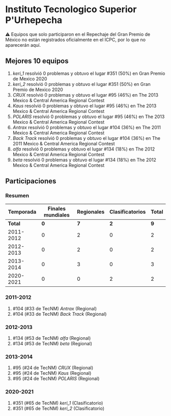 # Instituto Tecnologico Superior P'Urhepecha

:warning: Equipos que solo participaron en el Repechaje del Gran Premio de México no están registrados oficialmente en el ICPC, por lo que no aparecerán aquí.

## Mejores 10 equipos

1. _keri_1_ resolvió 0 problemas y obtuvo el lugar #351 (50%) en Gran Premio de Mexico 2020
1. _keri_2_ resolvió 0 problemas y obtuvo el lugar #351 (50%) en Gran Premio de Mexico 2020
1. _CRUX_ resolvió 0 problemas y obtuvo el lugar #95 (46%) en The 2013 Mexico & Central America Regional Contest
1. _Kaus_ resolvió 0 problemas y obtuvo el lugar #95 (46%) en The 2013 Mexico & Central America Regional Contest
1. _POLARIS_ resolvió 0 problemas y obtuvo el lugar #95 (46%) en The 2013 Mexico & Central America Regional Contest
1. _Antrax_ resolvió 0 problemas y obtuvo el lugar #104 (36%) en The 2011 Mexico & Central America Regional Contest
1. _Back Track_ resolvió 0 problemas y obtuvo el lugar #104 (36%) en The 2011 Mexico & Central America Regional Contest
1. _alfa_ resolvió 0 problemas y obtuvo el lugar #134 (18%) en The 2012 Mexico & Central America Regional Contest
1. _beta_ resolvió 0 problemas y obtuvo el lugar #134 (18%) en The 2012 Mexico & Central America Regional Contest

## Participaciones

### Resumen

| Temporada | Finales mundiales | Regionales | Clasificatorios | Total |
| --- | --- | --- | --- | --- |
| **Total** | **0** | **7** | **2** | **9** |
| 2011-2012 | 0 | 2 | 0 | 2 |
| 2012-2013 | 0 | 2 | 0 | 2 |
| 2013-2014 | 0 | 3 | 0 | 3 |
| 2020-2021 | 0 | 0 | 2 | 2 |

### 2011-2012

1. #104 (#33 de TecNM) _Antrax_ (Regional)
1. #104 (#33 de TecNM) _Back Track_ (Regional)

### 2012-2013

1. #134 (#53 de TecNM) _alfa_ (Regional)
1. #134 (#53 de TecNM) _beta_ (Regional)

### 2013-2014

1. #95 (#24 de TecNM) _CRUX_ (Regional)
1. #95 (#24 de TecNM) _Kaus_ (Regional)
1. #95 (#24 de TecNM) _POLARIS_ (Regional)

### 2020-2021

1. #351 (#65 de TecNM) _keri_1_ (Clasificatorio)
1. #351 (#65 de TecNM) _keri_2_ (Clasificatorio)



